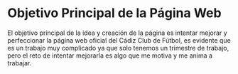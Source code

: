 # Objetivo Principal de la Página Web

El objetivo principal de la idea y creación de la página es intentar mejorar y perfeccionar la página web oficial del Cádiz Club de Fútbol, es evidente que es un trabajo muy complicado ya que solo tenemos un trimestre de trabajo, pero el reto de intentar mejorarla es algo que me motiva y me anima a trabajar.
